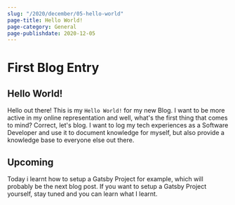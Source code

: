 ```yaml
---
slug: "/2020/december/05-hello-world"
page-title: Hello World!
page-category: General
page-publishdate: 2020-12-05
---
```


# First Blog Entry

## Hello World!
Hello out there! This is my `Hello World!` for my new Blog.
I want to be more active in my online representation and well, what's the first thing that comes to mind?
Correct, let's blog.
I want to log my tech experiences as a Software Developer and use it to document knowledge for myself, but also
provide a knowledge base to everyone else out there.

## Upcoming
Today i learnt how to setup a Gatsby Project for example, which will probably be the next blog post.
If you want to setup a Gatsby Project yourself, stay tuned and you can learn what I learnt.
